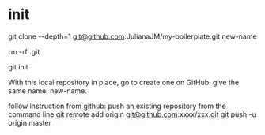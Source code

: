 # init

git clone --depth=1 git@github.com:JulianaJM/my-boilerplate.git new-name

rm -rf .git

git init

With this local repository in place, go to create one on GitHub. give the same name: new-name.

follow instruction from github:
push an existing repository from the command line
git remote add origin git@github.com:xxxx/xxx.git
git push -u origin master